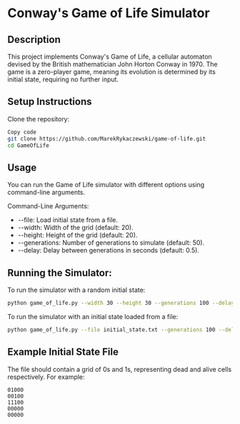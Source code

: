 # Conway's Game of Life Simulator

## Description

This project implements Conway's Game of Life, a cellular automaton devised by the British mathematician John Horton Conway in 1970. The game is a zero-player game, meaning its evolution is determined by its initial state, requiring no further input.

## Setup Instructions

Clone the repository:

```bash
Copy code
git clone https://github.com/MarekRykaczewski/game-of-life.git
cd GameOfLife
```

## Usage

You can run the Game of Life simulator with different options using command-line arguments.

Command-Line Arguments:

- --file: Load initial state from a file.
- --width: Width of the grid (default: 20).
- --height: Height of the grid (default: 20).
- --generations: Number of generations to simulate (default: 50).
- --delay: Delay between generations in seconds (default: 0.5).

## Running the Simulator:

To run the simulator with a random initial state:

```bash
python game_of_life.py --width 30 --height 30 --generations 100 --delay 0.1
```

To run the simulator with an initial state loaded from a file:

```bash
python game_of_life.py --file initial_state.txt --generations 100 --delay 0.1
```

## Example Initial State File

The file should contain a grid of 0s and 1s, representing dead and alive cells respectively. For example:

```
01000
00100
11100
00000
00000
```
